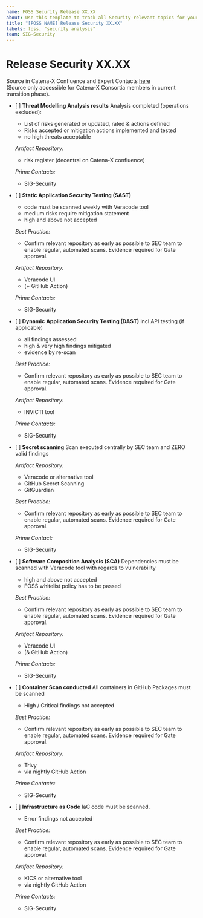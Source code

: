 ```yaml
---
name: FOSS Security Release XX.XX
about: Use this template to track all Security-relevant topics for your component with regards to the upcoming Milestone.
title: "[FOSS NAME] Release Security XX.XX"
labels: foss, "security analysis"
team: SIG-Security
---
```


<!-- 
Thanks for your contribution! Please fill out this template as good as possible. 
Important: Contributing Guidelines can be found here: https://eclipse-tractusx.github.io/docs/oss/how-to-contribute
Checkout the repository README for process description. 
-->

# Release Security XX.XX

Source in Catena-X Confluence and Expert Contacts [here](https://confluence.catena-x.net/display/PL/Consortia+Quality+Gates)<br>
(Source only accessible for Catena-X Consortia members in current transition phase).

- [ ] **Threat Modelling Analysis results**
  Analysis completed (operations excluded):
  
    - List of risks generated or updated, rated & actions defined
    - Risks accepted or mitigation actions implemented and tested
    - no high threats acceptable

  _Artifact Repository:_
  
    - risk register (decentral on Catena-X confluence)

  _Prime Contacts:_
  
    - SIG-Security

- [ ] **Static Application Security Testing (SAST)**
  - code must be scanned weekly with Veracode tool
  - medium risks require mitigation statement
  - high and above not accepted

  _Best Practice:_
  
    - Confirm relevant repository as early as possible to SEC team to enable regular, automated scans. Evidence required for Gate approval.

  _Artifact Repository:_
  
    - Veracode UI
    - (+ GitHub Action)

  _Prime Contacts:_
  
    - SIG-Security

- [ ] **Dynamic Application Security Testing (DAST)**
  incl API testing (if applicable)
  - all findings assessed
  - high & very high findings mitigated
  - evidence by re-scan

  _Best Practice:_
  
    - Confirm relevant repository as early as possible to SEC team to enable regular, automated scans. Evidence required for Gate approval.

  _Artifact Repository:_
  
    - INVICTI tool

  _Prime Contacts:_
  
    - SIG-Security

- [ ] **Secret scanning**
  Scan executed centrally by SEC team and ZERO valid findings
  
  _Artifact Repository:_
  
    - Veracode or alternative tool
    - GitHub Secret Scanning
    - GitGuardian

  _Best Practice:_
  
    - Confirm relevant repository as early as possible to SEC team to enable regular, automated scans. Evidence required for Gate approval.

   _Prime Contact:_
  
     - SIG-Security

- [ ] **Software Composition Analysis (SCA)**
  Dependencies must be scanned with Veracode tool with regards to vulnerability
    - high and above not accepted
    - FOSS whitelist policy has to be passed

  _Best Practice:_
  
    - Confirm relevant repository as early as possible to SEC team to enable regular, automated scans. Evidence required for Gate approval.

  _Artifact Repository:_
  
    - Veracode UI
    - (& GitHub Action)

  _Prime Contacts:_
  
    - SIG-Security

- [ ] **Container Scan conducted**
  All containers in GitHub Packages must be scanned
  
    - High / Critical findings not accepted

  _Best Practice:_
  
    - Confirm relevant repository as early as possible to SEC team to enable regular, automated scans. Evidence required for Gate approval.

  _Artifact Repository:_
  
    - Trivy
    - via nightly GitHub Action

  _Prime Contacts:_
  
    - SIG-Security

- [ ] **Infrastructure as Code**
  IaC code must be scanned. 
    - Error findings not accepted

   _Best Practice:_
  
    - Confirm relevant repository as early as possible to SEC team to enable regular, automated scans. Evidence required for Gate approval.

  _Artifact Repository:_
  
    - KICS or alternative tool
    - via nightly GitHub Action

  _Prime Contacts:_
  
    - SIG-Security
